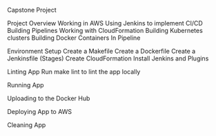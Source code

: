 Capstone Project

Project Overview
    Working in AWS
    Using Jenkins to implement CI/CD
    Building Pipelines
    Working with CloudFormation
    Building Kubernetes clusters
    Building Docker Containers In Pipeline

Environment Setup
    Create a Makefile
    Create a Dockerfile
    Create a Jenkinsfile (Stages)
    Create CloudFormation
    Install Jenkins and Plugins

Linting App
    Run make lint to lint the app locally

Running App

Uploading to the Docker Hub

Deploying App to AWS

Cleaning App
